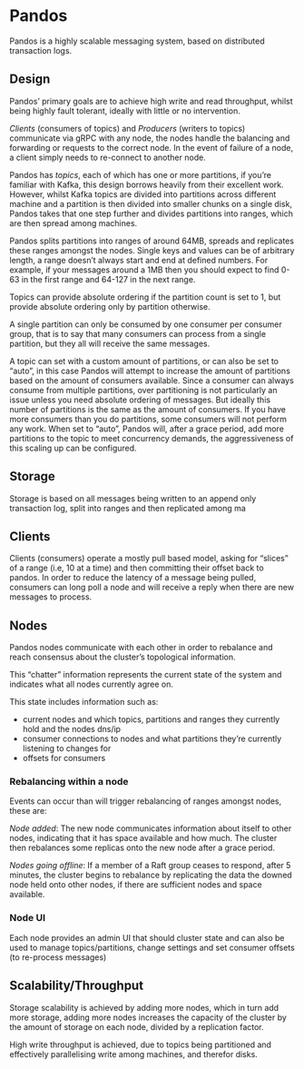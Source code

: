 # Pandos
Pandos is a highly scalable messaging system, based on distributed transaction logs.

## Design
Pandos’ primary goals are to achieve high write and read throughput, whilst being highly fault tolerant, ideally with little or no intervention.

*Clients* (consumers of topics) and *Producers* (writers to topics) communicate via gRPC with any node, the nodes handle the balancing and forwarding or requests to the correct node. In the event of failure of a node, a client simply needs to re-connect to another node.

Pandos has *topics*, each of which has one or more partitions, if you’re familiar with Kafka, this design borrows heavily from their excellent work.
However, whilst Kafka topics are divided into partitions across different machine and a partition is then divided into smaller chunks on a single disk, Pandos takes that one step further and divides partitions into ranges, which are then spread among machines.

Pandos splits partitions into ranges of around 64MB, spreads and replicates these ranges amongst the nodes. Single keys and values can be of arbitrary length, a range doesn’t always start and end at defined numbers. For example, if your messages around a 1MB then you should expect to find 0-63 in the first range and 64-127 in the next range.

Topics can provide absolute ordering if the partition count is set to 1, but provide absolute ordering only by partition otherwise.

A single partition can only be consumed by one consumer per consumer group, that is to say that many consumers can process from a single partition, but they all will receive the same messages.

A topic can set with a custom amount of partitions, or can also be set to “auto”, in this case Pandos will attempt to increase the amount of partitions based on the amount of consumers available. Since a consumer can always consume from multiple partitions, over partitioning is not particularly an issue unless you need absolute ordering of messages. But ideally this number of partitions is the same as the amount of consumers. If you have more consumers than you do partitions, some consumers will not perform any work. When set to “auto”, Pandos will, after a grace period, add more partitions to the topic to meet concurrency demands, the aggressiveness of this scaling up can be configured.

## Storage
Storage is based on all messages being written to an append only transaction log, split into ranges and then replicated among ma

## Clients
Clients (consumers) operate a mostly pull based model, asking for “slices” of a range (i.e, 10 at a time) and then committing their offset back to pandos. In order to reduce the latency of a message being pulled, consumers can long poll a node and will receive a reply when there are new messages to process.

## Nodes
Pandos nodes communicate with each other in order to rebalance and reach consensus about the cluster’s topological information.

This “chatter” information represents the current state of the system and indicates what all nodes currently agree on.

This state includes information such as:

* current nodes and which topics, partitions and ranges they currently hold and the nodes dns/ip
* consumer connections to nodes and what partitions they’re currently listening to changes for
* offsets for consumers

### Rebalancing within a node
Events can occur than will trigger rebalancing of ranges amongst nodes, these are:

*Node added*: The new node communicates information about itself to other nodes, indicating that it has space available and how much. The cluster then rebalances some replicas onto the new node after a grace period.

*Nodes going offline*: If a member of a Raft group ceases to respond, after 5 minutes, the cluster begins to rebalance by replicating the data the downed node held onto other nodes, if there are sufficient nodes and space available.

### Node UI
Each node provides an admin UI that should cluster state and can also be used to manage topics/partitions, change settings and set consumer offsets (to re-process messages)

## Scalability/Throughput
Storage scalability is achieved by adding more nodes, which in turn add more storage, adding more nodes increases the capacity of the cluster by the amount of storage on each node, divided by a replication factor.

High write throughput is achieved, due to topics being partitioned and effectively parallelising write among machines, and therefor disks.
